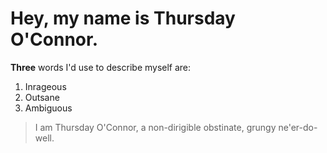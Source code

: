 # Hey, my name is Thursday O'Connor.
 
**Three** words I'd use to describe myself are:
1. Inrageous
2. Outsane
3. Ambiguous
 
>I am Thursday O'Connor, a non-dirigible obstinate, grungy ne'er-do-well.
